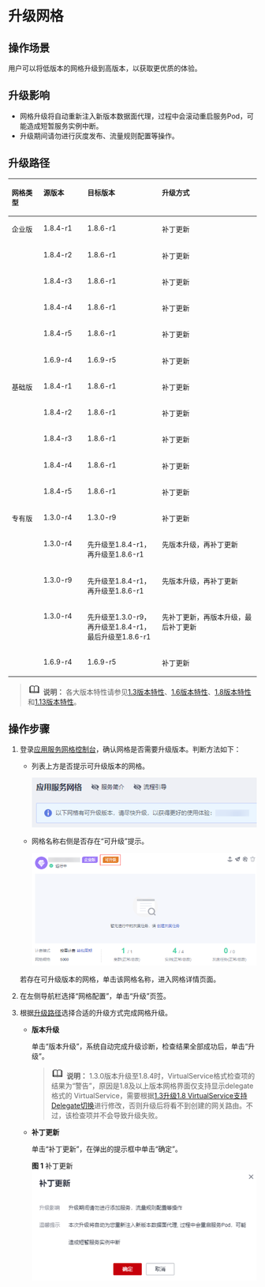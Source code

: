 # 升级网格<a name="asm_01_0078"></a>

## 操作场景<a name="zh-cn_topic_0000001241265531_section1158911321349"></a>

用户可以将低版本的网格升级到高版本，以获取更优质的体验。

## 升级影响<a name="zh-cn_topic_0000001241265531_section818452454616"></a>

-   网格升级将自动重新注入新版本数据面代理，过程中会滚动重启服务Pod，可能造成短暂服务实例中断。
-   升级期间请勿进行灰度发布、流量规则配置等操作。

## 升级路径<a name="zh-cn_topic_0000001241265531_section20209132918418"></a>

<a name="zh-cn_topic_0000001241265531_table7881134517416"></a>
<table><thead align="left"><tr id="zh-cn_topic_0000001241265531_row198811045154113"><th class="cellrowborder" valign="top" width="12.748725127487251%" id="mcps1.1.5.1.1"><p id="zh-cn_topic_0000001241265531_p14531122714415"><a name="zh-cn_topic_0000001241265531_p14531122714415"></a><a name="zh-cn_topic_0000001241265531_p14531122714415"></a>网格类型</p>
</th>
<th class="cellrowborder" valign="top" width="17.718228177182283%" id="mcps1.1.5.1.2"><p id="zh-cn_topic_0000001241265531_p9881104584120"><a name="zh-cn_topic_0000001241265531_p9881104584120"></a><a name="zh-cn_topic_0000001241265531_p9881104584120"></a>源版本</p>
</th>
<th class="cellrowborder" valign="top" width="30.006999300069992%" id="mcps1.1.5.1.3"><p id="zh-cn_topic_0000001241265531_p8881134554114"><a name="zh-cn_topic_0000001241265531_p8881134554114"></a><a name="zh-cn_topic_0000001241265531_p8881134554114"></a>目标版本</p>
</th>
<th class="cellrowborder" valign="top" width="39.52604739526047%" id="mcps1.1.5.1.4"><p id="zh-cn_topic_0000001241265531_p1551995244218"><a name="zh-cn_topic_0000001241265531_p1551995244218"></a><a name="zh-cn_topic_0000001241265531_p1551995244218"></a>升级方式</p>
</th>
</tr>
</thead>
<tbody><tr id="zh-cn_topic_0000001241265531_row16881144514411"><td class="cellrowborder" rowspan="6" valign="top" width="12.748725127487251%" headers="mcps1.1.5.1.1 "><p id="zh-cn_topic_0000001241265531_p1453111271449"><a name="zh-cn_topic_0000001241265531_p1453111271449"></a><a name="zh-cn_topic_0000001241265531_p1453111271449"></a>企业版</p>
</td>
<td class="cellrowborder" valign="top" width="17.718228177182283%" headers="mcps1.1.5.1.2 "><p id="zh-cn_topic_0000001241265531_p1188110455413"><a name="zh-cn_topic_0000001241265531_p1188110455413"></a><a name="zh-cn_topic_0000001241265531_p1188110455413"></a>1.8.4-r1</p>
</td>
<td class="cellrowborder" valign="top" width="30.006999300069992%" headers="mcps1.1.5.1.3 "><p id="zh-cn_topic_0000001241265531_p6881245124112"><a name="zh-cn_topic_0000001241265531_p6881245124112"></a><a name="zh-cn_topic_0000001241265531_p6881245124112"></a>1.8.6-r1</p>
</td>
<td class="cellrowborder" valign="top" width="39.52604739526047%" headers="mcps1.1.5.1.4 "><p id="zh-cn_topic_0000001241265531_p17519125284217"><a name="zh-cn_topic_0000001241265531_p17519125284217"></a><a name="zh-cn_topic_0000001241265531_p17519125284217"></a>补丁更新</p>
</td>
</tr>
<tr id="zh-cn_topic_0000001241265531_row158811645154117"><td class="cellrowborder" valign="top" headers="mcps1.1.5.1.1 "><p id="zh-cn_topic_0000001241265531_p1988120450415"><a name="zh-cn_topic_0000001241265531_p1988120450415"></a><a name="zh-cn_topic_0000001241265531_p1988120450415"></a>1.8.4-r2</p>
</td>
<td class="cellrowborder" valign="top" headers="mcps1.1.5.1.2 "><p id="p16695736132917"><a name="p16695736132917"></a><a name="p16695736132917"></a>1.8.6-r1</p>
</td>
<td class="cellrowborder" valign="top" headers="mcps1.1.5.1.3 "><p id="zh-cn_topic_0000001241265531_p3519452184211"><a name="zh-cn_topic_0000001241265531_p3519452184211"></a><a name="zh-cn_topic_0000001241265531_p3519452184211"></a>补丁更新</p>
</td>
</tr>
<tr id="zh-cn_topic_0000001241265531_row1788164514411"><td class="cellrowborder" valign="top" headers="mcps1.1.5.1.1 "><p id="zh-cn_topic_0000001241265531_p148811645204110"><a name="zh-cn_topic_0000001241265531_p148811645204110"></a><a name="zh-cn_topic_0000001241265531_p148811645204110"></a>1.8.4-r3</p>
</td>
<td class="cellrowborder" valign="top" headers="mcps1.1.5.1.2 "><p id="p15115155102912"><a name="p15115155102912"></a><a name="p15115155102912"></a>1.8.6-r1</p>
</td>
<td class="cellrowborder" valign="top" headers="mcps1.1.5.1.3 "><p id="zh-cn_topic_0000001241265531_p251919524424"><a name="zh-cn_topic_0000001241265531_p251919524424"></a><a name="zh-cn_topic_0000001241265531_p251919524424"></a>补丁更新</p>
</td>
</tr>
<tr id="row1338844074310"><td class="cellrowborder" valign="top" headers="mcps1.1.5.1.1 "><p id="p1338954014437"><a name="p1338954014437"></a><a name="p1338954014437"></a>1.8.4-r4</p>
</td>
<td class="cellrowborder" valign="top" headers="mcps1.1.5.1.2 "><p id="p838954012438"><a name="p838954012438"></a><a name="p838954012438"></a>1.8.6-r1</p>
</td>
<td class="cellrowborder" valign="top" headers="mcps1.1.5.1.3 "><p id="p3389164084310"><a name="p3389164084310"></a><a name="p3389164084310"></a>补丁更新</p>
</td>
</tr>
<tr id="row861016434432"><td class="cellrowborder" valign="top" headers="mcps1.1.5.1.1 "><p id="p5610104324311"><a name="p5610104324311"></a><a name="p5610104324311"></a>1.8.4-r5</p>
</td>
<td class="cellrowborder" valign="top" headers="mcps1.1.5.1.2 "><p id="p26101243134317"><a name="p26101243134317"></a><a name="p26101243134317"></a>1.8.6-r1</p>
</td>
<td class="cellrowborder" valign="top" headers="mcps1.1.5.1.3 "><p id="p1361024320439"><a name="p1361024320439"></a><a name="p1361024320439"></a>补丁更新</p>
</td>
</tr>
<tr id="zh-cn_topic_0000001241265531_row6881345174113"><td class="cellrowborder" valign="top" headers="mcps1.1.5.1.1 "><p id="zh-cn_topic_0000001241265531_p2881114518417"><a name="zh-cn_topic_0000001241265531_p2881114518417"></a><a name="zh-cn_topic_0000001241265531_p2881114518417"></a>1.6.9-r4</p>
</td>
<td class="cellrowborder" valign="top" headers="mcps1.1.5.1.2 "><p id="zh-cn_topic_0000001241265531_p788114574119"><a name="zh-cn_topic_0000001241265531_p788114574119"></a><a name="zh-cn_topic_0000001241265531_p788114574119"></a>1.6.9-r5</p>
</td>
<td class="cellrowborder" valign="top" headers="mcps1.1.5.1.3 "><p id="zh-cn_topic_0000001241265531_p1451915523421"><a name="zh-cn_topic_0000001241265531_p1451915523421"></a><a name="zh-cn_topic_0000001241265531_p1451915523421"></a>补丁更新</p>
</td>
</tr>
<tr id="zh-cn_topic_0000001241265531_row1988184513410"><td class="cellrowborder" rowspan="5" valign="top" width="12.748725127487251%" headers="mcps1.1.5.1.1 "><p id="zh-cn_topic_0000001241265531_p3531627154419"><a name="zh-cn_topic_0000001241265531_p3531627154419"></a><a name="zh-cn_topic_0000001241265531_p3531627154419"></a>基础版</p>
</td>
<td class="cellrowborder" valign="top" width="17.718228177182283%" headers="mcps1.1.5.1.2 "><p id="zh-cn_topic_0000001241265531_p8865175914519"><a name="zh-cn_topic_0000001241265531_p8865175914519"></a><a name="zh-cn_topic_0000001241265531_p8865175914519"></a>1.8.4-r1</p>
</td>
<td class="cellrowborder" valign="top" width="30.006999300069992%" headers="mcps1.1.5.1.3 "><p id="p181610519302"><a name="p181610519302"></a><a name="p181610519302"></a>1.8.6-r1</p>
</td>
<td class="cellrowborder" valign="top" width="39.52604739526047%" headers="mcps1.1.5.1.4 "><p id="zh-cn_topic_0000001241265531_p175193527421"><a name="zh-cn_topic_0000001241265531_p175193527421"></a><a name="zh-cn_topic_0000001241265531_p175193527421"></a>补丁更新</p>
</td>
</tr>
<tr id="zh-cn_topic_0000001241265531_row14881945174118"><td class="cellrowborder" valign="top" headers="mcps1.1.5.1.1 "><p id="zh-cn_topic_0000001241265531_p208650599459"><a name="zh-cn_topic_0000001241265531_p208650599459"></a><a name="zh-cn_topic_0000001241265531_p208650599459"></a>1.8.4-r2</p>
</td>
<td class="cellrowborder" valign="top" headers="mcps1.1.5.1.2 "><p id="p187021283307"><a name="p187021283307"></a><a name="p187021283307"></a>1.8.6-r1</p>
</td>
<td class="cellrowborder" valign="top" headers="mcps1.1.5.1.3 "><p id="zh-cn_topic_0000001241265531_p19519135211421"><a name="zh-cn_topic_0000001241265531_p19519135211421"></a><a name="zh-cn_topic_0000001241265531_p19519135211421"></a>补丁更新</p>
</td>
</tr>
<tr id="zh-cn_topic_0000001241265531_row17880154474514"><td class="cellrowborder" valign="top" headers="mcps1.1.5.1.1 "><p id="zh-cn_topic_0000001241265531_p0865459114511"><a name="zh-cn_topic_0000001241265531_p0865459114511"></a><a name="zh-cn_topic_0000001241265531_p0865459114511"></a>1.8.4-r3</p>
</td>
<td class="cellrowborder" valign="top" headers="mcps1.1.5.1.2 "><p id="p13590161143014"><a name="p13590161143014"></a><a name="p13590161143014"></a>1.8.6-r1</p>
</td>
<td class="cellrowborder" valign="top" headers="mcps1.1.5.1.3 "><p id="zh-cn_topic_0000001241265531_p16880844104515"><a name="zh-cn_topic_0000001241265531_p16880844104515"></a><a name="zh-cn_topic_0000001241265531_p16880844104515"></a>补丁更新</p>
</td>
</tr>
<tr id="row152096278447"><td class="cellrowborder" valign="top" headers="mcps1.1.5.1.1 "><p id="p175191136164415"><a name="p175191136164415"></a><a name="p175191136164415"></a>1.8.4-r4</p>
</td>
<td class="cellrowborder" valign="top" headers="mcps1.1.5.1.2 "><p id="p1951913365447"><a name="p1951913365447"></a><a name="p1951913365447"></a>1.8.6-r1</p>
</td>
<td class="cellrowborder" valign="top" headers="mcps1.1.5.1.3 "><p id="p15519133654413"><a name="p15519133654413"></a><a name="p15519133654413"></a>补丁更新</p>
</td>
</tr>
<tr id="row1417063034412"><td class="cellrowborder" valign="top" headers="mcps1.1.5.1.1 "><p id="p1651911369448"><a name="p1651911369448"></a><a name="p1651911369448"></a>1.8.4-r5</p>
</td>
<td class="cellrowborder" valign="top" headers="mcps1.1.5.1.2 "><p id="p1651914362447"><a name="p1651914362447"></a><a name="p1651914362447"></a>1.8.6-r1</p>
</td>
<td class="cellrowborder" valign="top" headers="mcps1.1.5.1.3 "><p id="p251983619443"><a name="p251983619443"></a><a name="p251983619443"></a>补丁更新</p>
</td>
</tr>
<tr id="zh-cn_topic_0000001241265531_row088017445453"><td class="cellrowborder" rowspan="5" valign="top" width="12.748725127487251%" headers="mcps1.1.5.1.1 "><p id="zh-cn_topic_0000001241265531_p10880194412454"><a name="zh-cn_topic_0000001241265531_p10880194412454"></a><a name="zh-cn_topic_0000001241265531_p10880194412454"></a>专有版</p>
</td>
<td class="cellrowborder" valign="top" width="17.718228177182283%" headers="mcps1.1.5.1.2 "><p id="zh-cn_topic_0000001241265531_p188801744114519"><a name="zh-cn_topic_0000001241265531_p188801744114519"></a><a name="zh-cn_topic_0000001241265531_p188801744114519"></a>1.3.0-r4</p>
</td>
<td class="cellrowborder" valign="top" width="30.006999300069992%" headers="mcps1.1.5.1.3 "><p id="zh-cn_topic_0000001241265531_p1988014454515"><a name="zh-cn_topic_0000001241265531_p1988014454515"></a><a name="zh-cn_topic_0000001241265531_p1988014454515"></a>1.3.0-r9</p>
</td>
<td class="cellrowborder" valign="top" width="39.52604739526047%" headers="mcps1.1.5.1.4 "><p id="zh-cn_topic_0000001241265531_p168803445457"><a name="zh-cn_topic_0000001241265531_p168803445457"></a><a name="zh-cn_topic_0000001241265531_p168803445457"></a>补丁更新</p>
</td>
</tr>
<tr id="zh-cn_topic_0000001241265531_row9658111324719"><td class="cellrowborder" valign="top" headers="mcps1.1.5.1.1 "><p id="zh-cn_topic_0000001241265531_p6658111312471"><a name="zh-cn_topic_0000001241265531_p6658111312471"></a><a name="zh-cn_topic_0000001241265531_p6658111312471"></a>1.3.0-r4</p>
</td>
<td class="cellrowborder" valign="top" headers="mcps1.1.5.1.2 "><p id="zh-cn_topic_0000001241265531_p136581313154714"><a name="zh-cn_topic_0000001241265531_p136581313154714"></a><a name="zh-cn_topic_0000001241265531_p136581313154714"></a>先升级至1.8.4-r1，再升级至1.8.6-r1</p>
</td>
<td class="cellrowborder" valign="top" headers="mcps1.1.5.1.3 "><p id="zh-cn_topic_0000001241265531_p265821364716"><a name="zh-cn_topic_0000001241265531_p265821364716"></a><a name="zh-cn_topic_0000001241265531_p265821364716"></a>先版本升级，再补丁更新</p>
</td>
</tr>
<tr id="zh-cn_topic_0000001241265531_row121281714714"><td class="cellrowborder" valign="top" headers="mcps1.1.5.1.1 "><p id="zh-cn_topic_0000001241265531_p151231714476"><a name="zh-cn_topic_0000001241265531_p151231714476"></a><a name="zh-cn_topic_0000001241265531_p151231714476"></a>1.3.0-r9</p>
</td>
<td class="cellrowborder" valign="top" headers="mcps1.1.5.1.2 "><p id="zh-cn_topic_0000001241265531_p131251744714"><a name="zh-cn_topic_0000001241265531_p131251744714"></a><a name="zh-cn_topic_0000001241265531_p131251744714"></a>先升级至1.8.4-r1，再升级至1.8.6-r1</p>
</td>
<td class="cellrowborder" valign="top" headers="mcps1.1.5.1.3 "><p id="zh-cn_topic_0000001241265531_p161241734719"><a name="zh-cn_topic_0000001241265531_p161241734719"></a><a name="zh-cn_topic_0000001241265531_p161241734719"></a>先版本升级，再补丁更新</p>
</td>
</tr>
<tr id="zh-cn_topic_0000001241265531_row2012117204712"><td class="cellrowborder" valign="top" headers="mcps1.1.5.1.1 "><p id="zh-cn_topic_0000001241265531_p11211774717"><a name="zh-cn_topic_0000001241265531_p11211774717"></a><a name="zh-cn_topic_0000001241265531_p11211774717"></a>1.3.0-r4</p>
</td>
<td class="cellrowborder" valign="top" headers="mcps1.1.5.1.2 "><p id="zh-cn_topic_0000001241265531_p12127174471"><a name="zh-cn_topic_0000001241265531_p12127174471"></a><a name="zh-cn_topic_0000001241265531_p12127174471"></a>先升级至1.3.0-r9，再升级至1.8.4-r1，最后升级至1.8.6-r1</p>
</td>
<td class="cellrowborder" valign="top" headers="mcps1.1.5.1.3 "><p id="zh-cn_topic_0000001241265531_p1412817124720"><a name="zh-cn_topic_0000001241265531_p1412817124720"></a><a name="zh-cn_topic_0000001241265531_p1412817124720"></a>先补丁更新，再版本升级，最后补丁更新</p>
</td>
</tr>
<tr id="row96951236105612"><td class="cellrowborder" valign="top" headers="mcps1.1.5.1.1 "><p id="p15424174315618"><a name="p15424174315618"></a><a name="p15424174315618"></a>1.6.9-r4</p>
</td>
<td class="cellrowborder" valign="top" headers="mcps1.1.5.1.2 "><p id="p1742494335615"><a name="p1742494335615"></a><a name="p1742494335615"></a>1.6.9-r5</p>
</td>
<td class="cellrowborder" valign="top" headers="mcps1.1.5.1.3 "><p id="p154247439569"><a name="p154247439569"></a><a name="p154247439569"></a>补丁更新</p>
</td>
</tr>
</tbody>
</table>

>![](public_sys-resources/icon-note.gif) **说明：** 
>各大版本特性请参见[1.3版本特性](1-3版本特性.md)、[1.6版本特性](1-6版本特性.md)、[1.8版本特性](1-8版本特性.md)和[1.13版本特性](1-13版本特性.md)。

## 操作步骤<a name="zh-cn_topic_0000001241265531_section1572710011113"></a>

1.  登录[应用服务网格控制台](https://console.huaweicloud.com/asm/?locale=zh-cn)，确认网格是否需要升级版本。判断方法如下：

    -   列表上方是否提示可升级版本的网格。

        ![](figures/网格升级提示.png)

    -   网格名称右侧是否存在“可升级”提示。

        ![](figures/1-18.png)

    若存在可升级版本的网格，单击该网格名称，进入网格详情页面。

2.  在左侧导航栏选择“网格配置”，单击“升级”页签。
3.  根据[升级路径](#zh-cn_topic_0000001241265531_section20209132918418)选择合适的升级方式完成网格升级。
    -   **版本升级**

        单击“版本升级”，系统自动完成升级诊断，检查结果全部成功后，单击“升级”。

        >![](public_sys-resources/icon-note.gif) **说明：** 
        >1.3.0版本升级至1.8.4时，VirtualService格式检查项的结果为“警告”，原因是1.8及以上版本网格界面仅支持显示delegate格式的 VirtualService，需要根据[1.3升级1.8 VirtualService支持Delegate切换](1-3升级1-8-VirtualService支持Delegate切换.md)进行修改，否则升级后将看不到创建的网关路由。不过，该检查项并不会导致升级失败。

    -   **补丁更新**

        单击“补丁更新”，在弹出的提示框中单击“确定”。

        **图 1**  补丁更新<a name="zh-cn_topic_0000001241265531_fig1453216411481"></a>  
        ![](figures/补丁更新.png "补丁更新")



